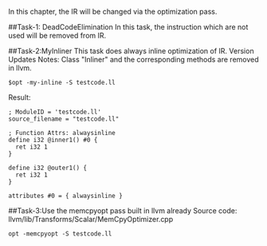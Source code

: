 In this chapter, the IR will be changed via the optimization pass.

##Task-1: DeadCodeElimination
In this task, the instruction which are not used will be removed from IR.

##Task-2:MyInliner
This task does always inline optimization of IR.
Version Updates Notes: Class "Inliner" and the corresponding methods are removed in llvm.
```
$opt -my-inline -S testcode.ll
```
Result:
```
; ModuleID = 'testcode.ll'
source_filename = "testcode.ll"

; Function Attrs: alwaysinline
define i32 @inner1() #0 {
  ret i32 1
}

define i32 @outer1() {
  ret i32 1
}

attributes #0 = { alwaysinline }
```
##Task-3:Use the memcpyopt pass built in llvm already
Source code: llvm/lib/Transforms/Scalar/MemCpyOptimizer.cpp
```
opt -memcpyopt -S testcode.ll
```
